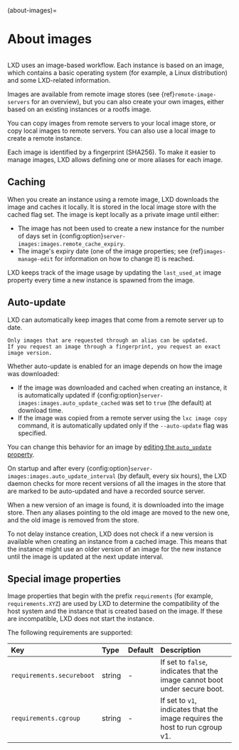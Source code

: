 (about-images)=
# About images

```{youtube} https://www.youtube.com/watch?v=wT7IDjo0Wgg
```

LXD uses an image-based workflow.
Each instance is based on an image, which contains a basic operating system (for example, a Linux distribution) and some LXD-related information.

Images are available from remote image stores (see {ref}`remote-image-servers` for an overview), but you can also create your own images, either based on an existing instances or a rootfs image.

You can copy images from remote servers to your local image store, or copy local images to remote servers.
You can also use a local image to create a remote instance.

Each image is identified by a fingerprint (SHA256).
To make it easier to manage images, LXD allows defining one or more aliases for each image.

## Caching

When you create an instance using a remote image, LXD downloads the image and caches it locally.
It is stored in the local image store with the cached flag set.
The image is kept locally as a private image until either:

- The image has not been used to create a new instance for the number of days set in {config:option}`server-images:images.remote_cache_expiry`.
- The image's expiry date (one of the image properties; see {ref}`images-manage-edit` for information on how to change it) is reached.

LXD keeps track of the image usage by updating the `last_used_at` image property every time a new instance is spawned from the image.

## Auto-update

LXD can automatically keep images that come from a remote server up to date.

```{note}
Only images that are requested through an alias can be updated.
If you request an image through a fingerprint, you request an exact image version.
```

Whether auto-update is enabled for an image depends on how the image was downloaded:

- If the image was downloaded and cached when creating an instance, it is automatically updated if {config:option}`server-images:images.auto_update_cached` was set to `true` (the default) at download time.
- If the image was copied from a remote server using the `lxc image copy` command, it is automatically updated only if the `--auto-update` flag was specified.

You can change this behavior for an image by [editing the `auto_update` property](images-manage-edit).

On startup and after every {config:option}`server-images:images.auto_update_interval` (by default, every six hours), the LXD daemon checks for more recent versions of all the images in the store that are marked to be auto-updated and have a recorded source server.

When a new version of an image is found, it is downloaded into the image store.
Then any aliases pointing to the old image are moved to the new one, and the old image is removed from the store.

To not delay instance creation, LXD does not check if a new version is available when creating an instance from a cached image.
This means that the instance might use an older version of an image for the new instance until the image is updated at the next update interval.

## Special image properties

Image properties that begin with the prefix `requirements` (for example, `requirements.XYZ`) are used by LXD to determine the compatibility of the host system and the instance that is created based on the image.
If these are incompatible, LXD does not start the instance.

The following requirements are supported:

Key                                         | Type      | Default      | Description
:--                                         | :---      | :------      | :----------
`requirements.secureboot`                   | string    | -            | If set to `false`, indicates that the image cannot boot under secure boot.
`requirements.cgroup`                       | string    | -            | If set to `v1`, indicates that the image requires the host to run cgroup v1.
